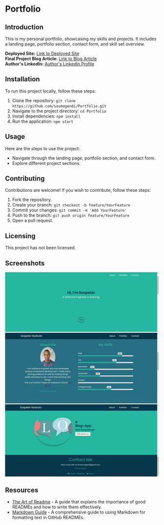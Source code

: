 # Portfolio

## Introduction
This is my personal portfolio, showcasing my skills and projects. It includes a landing page, portfolio section, contact form, and skill set overview.

**Deployed Site:** [Link to Deployed Site](https://sosmogendi.github.io/Portfolio/)  
**Final Project Blog Article:** [Link to Blog Article](https://sosmogendi.github.io/Portfolio/)  
**Author's LinkedIn:** [Author's LinkedIn Profile](https://www.linkedin.com/in/sospeter-nyabuto/)

## Installation
To run this project locally, follow these steps:
1. Clone the repository: `git clone https://github.com/sosmogendi/Portfolio.git`
2. Navigate to the project directory: `cd Portfolio`
3. Install dependencies: `npm install`
4. Run the application: `npm start`

## Usage
Here are the steps to use the project:
- Navigate through the landing page, portfolio section, and contact form.
- Explore different project sections.

## Contributing
Contributions are welcome! If you wish to contribute, follow these steps:
1. Fork the repository.
2. Create your branch: `git checkout -b feature/YourFeature`
3. Commit your changes: `git commit -m 'Add YourFeature'`
4. Push to the branch: `git push origin feature/YourFeature`
5. Open a pull request.

## Licensing
This project has not been licensed.
## Screenshots
![Landing page section](Landing_page_section.JPG)
![About me section](Aboutme_section.JPG)
![Portfolio and Contact section](Portfolio&contact_sections.JPG)

## Resources
- [The Art of Readme](https://github.com/noffle/art-of-readme) - A guide that explains the importance of good READMEs and how to write them effectively.
- [Markdown Guide](https://www.markdownguide.org/) - A comprehensive guide to using Markdown for formatting text in GitHub READMEs.
